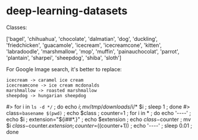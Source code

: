# deep-learning-datasets

Classes:

['bagel', 'chihuahua', 'chocolate', 'dalmatian', 'dog', 'duckling', 'friedchicken', 'guacamole', 'icecream', 'icecreamcone', 'kitten', 'labradoodle', 'marshmallow', 'mop', 'muffin', 'painauchocolat', 'parrot', 'plantain', 'sharpei', 'sheepdog', 'shiba', 'sloth']

For Google Image search, it's better to replace:

```
icecream -> caramel ice cream
icecreamcone -> ice cream mcdonalds
marshmallow -> roasted marshmallow
sheepdog -> hungarian sheepdog
```

#> for i in `ls -d */` ; do echo $i ; mv /tmp/downloads/$i/* $i ; sleep 1 ; done
#> class=`basename $(pwd)` ; echo $class ; counter=1 ; for i in * ; do echo '----' ; echo $i ; extension="${i##*.}" ; echo $extension ; echo $class-$counter ; mv $i $class-$counter.$extension ; counter=$((counter+1)) ; echo '----' ; sleep 0.01 ; done
